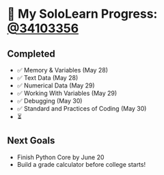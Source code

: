 # 🚀 My SoloLearn Progress: [@34103356](https://www.sololearn.com/en/profile/34103356)  

## Completed  
- ✅ Memory & Variables (May 28) 
- ✅ Text Data (May 28) 
- ✅ Numerical Data (May 29)
- ✅ Working With Variables (May 29)
- ✅ Debugging (May 30)
- ✅ Standard and Practices of Coding (May 30) 
- ⏳ 

## Next Goals  
- Finish Python Core by June 20  
- Build a grade calculator before college starts! 
